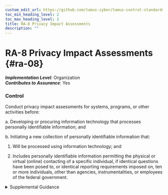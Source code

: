 ```yaml
---
custom_edit_url: https://github.com/tamus-cyber/tamus-control-standards/tree/main/content/tamus.edu/TAMUS_profile.yaml
toc_min_heading_level: 2
toc_max_heading_level: 2
title: RA-8 Privacy Impact Assessments
description: ""
---
```


# RA-8 Privacy Impact Assessments {#ra-08}

_**Implementation Level**_: Organization\
_**Contributes to Assurance**_: Yes

### Control

Conduct privacy impact assessments for systems, programs, or other activities before:

a. Developing or procuring information technology that processes personally identifiable information; and

b. Initiating a new collection of personally identifiable information that:

1. Will be processed using information technology; and

2. Includes personally identifiable information permitting the physical or virtual (online) contacting of a specific individual, if identical questions have been posed to, or identical reporting requirements imposed on, ten or more individuals, other than agencies, instrumentalities, or employees of the federal government.


<details><summary>Supplemental Guidance</summary>A privacy impact assessment is an analysis of how personally identifiable information is handled to ensure that handling conforms to applicable privacy requirements, determine the privacy risks associated with an information system or activity, and evaluate ways to mitigate privacy risks. A privacy impact assessment is both an analysis and a formal document that details the process and the outcome of the analysis.<br/><br/>Organizations conduct and develop a privacy impact assessment with sufficient clarity and specificity to demonstrate that the organization fully considered privacy and incorporated appropriate privacy protections from the earliest stages of the organization’s activity and throughout the information life cycle. In order to conduct a meaningful privacy impact assessment, the organization’s senior agency official for privacy works closely with program managers, system owners, information technology experts, security officials, counsel, and other relevant organization personnel. Moreover, a privacy impact assessment is not a time-restricted activity that is limited to a particular milestone or stage of the information system or personally identifiable information life cycles. Rather, the privacy analysis continues throughout the system and personally identifiable information life cycles. Accordingly, a privacy impact assessment is a living document that organizations update whenever changes to the information technology, changes to the organization’s practices, or other factors alter the privacy risks associated with the use of such information technology.<br/><br/>To conduct the privacy impact assessment, organizations can use security and privacy risk assessments. Organizations may also use other related processes that may have different names, including privacy threshold analyses. A privacy impact assessment can also serve as notice to the public regarding the organization’s practices with respect to privacy. Although conducting and publishing privacy impact assessments may be required by law, organizations may develop such policies in the absence of applicable laws. For federal agencies, privacy impact assessments may be required by [EGOV](#7b0b9634-741a-4335-b6fa-161228c3a76e) ; agencies should consult with their senior agency official for privacy and legal counsel on this requirement and be aware of the statutory exceptions and OMB guidance relating to the provision.</details>
